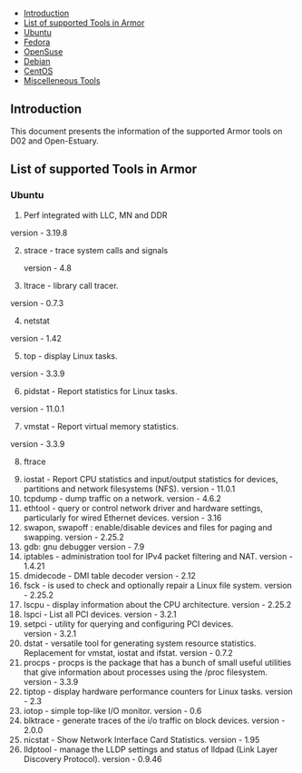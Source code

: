 * [Introduction](#1)
* [List of supported Tools in Armor](#2)
 * [Ubuntu](#2.1)
 * [Fedora](#2.2)
 * [OpenSuse](#2.3)
 * [Debian](#2.4)
 * [CentOS](#2.5)
 * [Miscelleneous Tools](#2.6)
 
 <h2 id="1">Introduction</h2>
 
 This document presents the information of the supported Armor tools on D02 and Open-Estuary. 
 
 <h2 id="2">List of supported Tools in Armor</h2>

<h3 id="2.1">Ubuntu</h3>
 
 1. Perf integrated with LLC, MN and DDR
 
   version - 3.19.8
   
 2. strace - trace system calls and signals
 
    version - 4.8
 3. ltrace - library call tracer.
 
   version - 0.7.3
   
 4. netstat   
 
   version - 1.42
   
 5. top - display Linux tasks. 
 
   version - 3.3.9 
   
 6. pidstat - Report statistics for Linux tasks.
 
   version - 11.0.1 
   
 7. vmstat - Report virtual memory statistics.
 
   version - 3.3.9
   
 8. ftrace
9) iostat -  Report CPU statistics and input/output statistics for devices, partitions and network filesystems (NFS). 
   version - 11.0.1
10) tcpdump - dump traffic on a network.
    version - 4.6.2
11) ethtool - query or control network driver and hardware settings, particularly for wired Ethernet devices. 
    version - 3.16    
12) swapon, swapoff : enable/disable devices and files for paging and swapping. 
    version - 2.25.2    
13) gdb: gnu debugger
    version - 7.9
14) iptables - administration tool for IPv4 packet filtering and NAT.
    version - 1.4.21
15) dmidecode - DMI table decoder
    version - 2.12
16) fsck - is used to check and optionally repair a Linux file system.
    version - 2.25.2 
17) lscpu - display information about the CPU architecture. 
    version - 2.25.2 
18) lspci - List all PCI devices. 
    version - 3.2.1 
19) setpci - utility for querying and configuring PCI devices.  
    version - 3.2.1 
20) dstat - versatile tool for generating system resource statistics. Replacement for vmstat, iostat and ifstat.
    version - 0.7.2
21) procps - procps is the package that has a bunch of small useful utilities that give information about processes using the /proc filesystem.
    version - 3.3.9
22) tiptop - display hardware performance counters for Linux tasks.
    version - 2.3
23) iotop - simple top-like I/O monitor.
    version - 0.6
24) blktrace - generate traces of the i/o traffic on block devices.
    version - 2.0.0
25) nicstat - Show Network Interface Card Statistics.
    version - 1.95
26) lldptool - manage the LLDP settings and status of lldpad (Link Layer Discovery Protocol).
    version - 0.9.46
